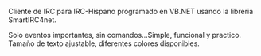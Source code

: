 Cliente de IRC para IRC-Hispano programado en VB.NET usando la libreria SmartIRC4net.

Solo eventos importantes, sin comandos...Simple, funcional y practico. Tamaño de texto ajustable, diferentes colores disponibles.
